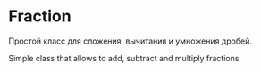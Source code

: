 # Fraction
Простой класс для сложения, вычитания и умножения дробей.<div>
Simple class that allows to add, subtract and multiply fractions

